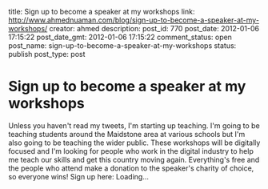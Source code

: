 title: Sign up to become a speaker at my workshops
link: http://www.ahmednuaman.com/blog/sign-up-to-become-a-speaker-at-my-workshops/
creator: ahmed
description: 
post_id: 770
post_date: 2012-01-06 17:15:22
post_date_gmt: 2012-01-06 17:15:22
comment_status: open
post_name: sign-up-to-become-a-speaker-at-my-workshops
status: publish
post_type: post

# Sign up to become a speaker at my workshops

Unless you haven't read my tweets, I'm starting up teaching. I'm going to be teaching students around the Maidstone area at various schools but I'm also going to be teaching the wider public. These workshops will be digitally focused and I'm looking for people who work in the digital industry to help me teach our skills and get this country moving again. Everything's free and the people who attend make a donation to the speaker's charity of choice, so everyone wins! Sign up here: Loading...